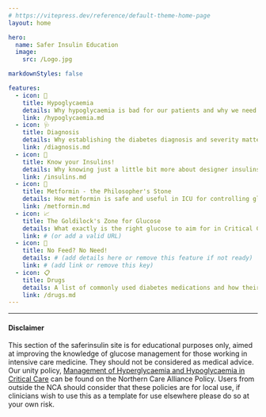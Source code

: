 ```yaml
---
# https://vitepress.dev/reference/default-theme-home-page
layout: home

hero:
  name: Safer Insulin Education
  image:
    src: /Logo.jpg

markdownStyles: false

features:
  - icon: 🤕
    title: Hypoglycaemia
    details: Why hypoglycaemia is bad for our patients and why we need to treat them differently in critical care
    link: /hypoglycaemia.md
  - icon: 🩺
    title: Diagnosis
    details: Why establishing the diabetes diagnosis and severity matters for critically ill patients
    link: /diagnosis.md
  - icon: 💉
    title: Know your Insulins!
    details: Why knowing just a little bit more about designer insulins makes you a better intensivist
    link: /insulins.md
  - icon: 💊
    title: Metformin - the Philosopher's Stone
    details: How metformin is safe and useful in ICU for controlling glucose, how to use it and why it might make you live longer!
    link: /metformin.md
  - icon: 📈
    title: The Goldilock's Zone for Glucose
    details: What exactly is the right glucose to aim for in Critical Care? How can we safely achieve this?
    link: # (or add a valid URL)
  - icon: 🌮
    title: No Feed? No Need!
    details: # (add details here or remove this feature if not ready)
    link: # (add link or remove this key)
  - icon: 📋
    title: Drugs
    details: A list of commonly used diabetes medications and how their use may be impacted by critical illness
    link: /drugs.md
---
```


***

#### Disclaimer
This section of the saferinsulin site is for educational purposes only, aimed at improving the knowledge of glucose management for those working in intensive care medicine. They should not be considered as medical advice. Our unity policy, [Management of Hyperglycaemia and Hypoglycaemia in Critical Care](https://www.northerncarealliance.nhs.uk/our-policy-hub?open=55908) can be found on the Northern Care Alliance Policy. Users from outside the NCA should consider that these policies are for local use, if clinicians wish to use this as a template for use elsewhere please do so at your own risk.



  



